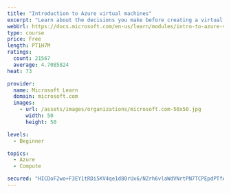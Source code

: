 ```yaml
---
title: "Introduction to Azure virtual machines"
excerpt: "Learn about the decisions you make before creating a virtual machine, the options to create and manage the VM, and the extensions and services you use to manage your VM."
webUrl: https://docs.microsoft.com/en-us/learn/modules/intro-to-azure-virtual-machines/
type: course
price: Free
length: PT1H7M
ratings:
  count: 21567
  average: 4.7085824
heat: 73

provider:
  name: Microsoft Learn
  domain: microsoft.com
  images:
    - url: /assets/images/organizations/microsoft.com-50x50.jpg
      width: 50
      height: 50

levels:
  - Beginner

topics:
  - Azure
  - Compute

secured: "HICDoF2wo+F3EY1tRDi5KV4qe1d80rUx6/NZrh6vlaWdVNrtPN7TCPEpdPTfACwwldL5+Epm3Zeo6zi7g6jK4vz7EQN7GagqQGYo2eMXG2FEK2oPPryWlz6D9RWbanSiAV5gBhj2CRWe3ahkpDKZdCWVRbpKklpwl+lR8YJ3veDTL5Ja0SxX/Pe2rU59Fo5Ikm/xBL8Q1EDA8B74kAtd13EaewOZo9q3lZVI0tCu4jmqgENlUo8wxVrh20bxGYIVGBlfjK2TytZvHs8ZJIdxkR9IywclYvOqzIB+YjgE5/wsg+rs56lr19/SQRYessETtGPOCJKdDXR1vQVAbZMmr0vSebKedUhcQb2a8sT4fZJQIEQ1yKuNwo4gu3YyF6Z52leEGQ9BtcuPWh5HaTcpk7RlwSFD+BUo6Ae7QtWfm2m8UvF479EMk+L8Wrxip8G0;yi0Hj9YhauGd8g6xvAcoaw=="
---
```


